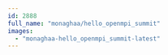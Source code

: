 ```yaml
---
id: 2888
full_name: "monaghaa/hello_openmpi_summit"
images: 
  - "monaghaa-hello_openmpi_summit-latest"
---
```


